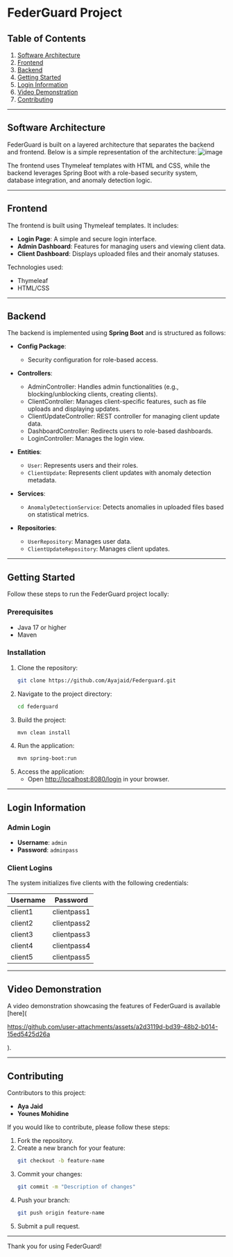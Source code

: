 # FederGuard Project

## Table of Contents
1. [Software Architecture](#software-architecture)
2. [Frontend](#frontend)
3. [Backend](#backend)
4. [Getting Started](#getting-started)
5. [Login Information](#login-information)
6. [Video Demonstration](#video-demonstration)
7. [Contributing](#contributing)

---

## Software Architecture

FederGuard is built on a layered architecture that separates the backend and frontend. Below is a simple representation of the architecture:
![image](https://github.com/user-attachments/assets/79d415e5-810b-455d-b6cf-d42203489765)


The frontend uses Thymeleaf templates with HTML and CSS, while the backend leverages Spring Boot with a role-based security system, database integration, and anomaly detection logic.

---

## Frontend

The frontend is built using Thymeleaf templates. It includes:

- **Login Page**: A simple and secure login interface.
- **Admin Dashboard**: Features for managing users and viewing client data.
- **Client Dashboard**: Displays uploaded files and their anomaly statuses.

Technologies used:
- Thymeleaf
- HTML/CSS

---

## Backend

The backend is implemented using **Spring Boot** and is structured as follows:

- **Config Package**:
  - Security configuration for role-based access.

- **Controllers**:
  - AdminController: Handles admin functionalities (e.g., blocking/unblocking clients, creating clients).
  - ClientController: Manages client-specific features, such as file uploads and displaying updates.
  - ClientUpdateController: REST controller for managing client update data.
  - DashboardController: Redirects users to role-based dashboards.
  - LoginController: Manages the login view.

- **Entities**:
  - `User`: Represents users and their roles.
  - `ClientUpdate`: Represents client updates with anomaly detection metadata.

- **Services**:
  - `AnomalyDetectionService`: Detects anomalies in uploaded files based on statistical metrics.

- **Repositories**:
  - `UserRepository`: Manages user data.
  - `ClientUpdateRepository`: Manages client updates.

---

## Getting Started

Follow these steps to run the FederGuard project locally:

### Prerequisites
- Java 17 or higher
- Maven

### Installation
1. Clone the repository:
   ```bash
   git clone https://github.com/Ayajaid/Federguard.git
   ```
2. Navigate to the project directory:
   ```bash
   cd federguard
   ```
3. Build the project:
   ```bash
   mvn clean install
   ```
4. Run the application:
   ```bash
   mvn spring-boot:run
   ```
5. Access the application:
   - Open [http://localhost:8080/login](http://localhost:8080/login) in your browser.

---

## Login Information

### Admin Login
- **Username**: `admin`
- **Password**: `adminpass`

### Client Logins
The system initializes five clients with the following credentials:

| Username    | Password     |
|-------------|--------------|
| client1     | clientpass1  |
| client2     | clientpass2  |
| client3     | clientpass3  |
| client4     | clientpass4  |
| client5     | clientpass5  |

---

## Video Demonstration

A video demonstration showcasing the features of FederGuard is available [here](

https://github.com/user-attachments/assets/a2d3119d-bd39-48b2-b014-15ed5425d26a

).

---

## Contributing

Contributors to this project:
- **Aya Jaid**
- **Younes Mohidine**

If you would like to contribute, please follow these steps:
1. Fork the repository.
2. Create a new branch for your feature:
   ```bash
   git checkout -b feature-name
   ```
3. Commit your changes:
   ```bash
   git commit -m "Description of changes"
   ```
4. Push your branch:
   ```bash
   git push origin feature-name
   ```
5. Submit a pull request.

---

Thank you for using FederGuard!
